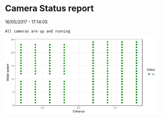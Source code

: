 Camera Status report
================
16/05/2017 - 17:14:05

    All cameras are up and running

![](camreport_files/figure-markdown_github/unnamed-chunk-2-1.png)
